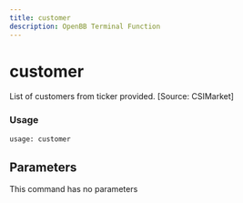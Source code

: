 ```yaml
---
title: customer
description: OpenBB Terminal Function
---
```


# customer

List of customers from ticker provided. [Source: CSIMarket]

### Usage 
```python
usage: customer
```

## Parameters

This command has no parameters


